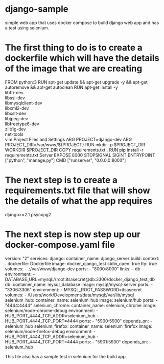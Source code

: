 # django-sample
simple web app that uses docker compose to build django web app and has a test using selenium.

# The first thing to do is to create a dockerfile which will have the details of the image that we are creating

FROM python:3
RUN apt-get update && apt-get upgrade -y && apt-get autoremove && apt-get autoclean
RUN apt-get install -y \
    libffi-dev \
    libssl-dev \
    libmysqlclient-dev \
    libxml2-dev \
    libxslt-dev \
    libjpeg-dev \
    libfreetype6-dev \
    zlib1g-dev \
    net-tools \
    vim
Project Files and Settings
ARG PROJECT=django-dev
ARG PROJECT_DIR=/var/www/${PROJECT}
RUN mkdir -p $PROJECT_DIR
WORKDIR $PROJECT_DIR
COPY requirements.txt .
RUN pip install -r requirements.txt
Server
EXPOSE 8000
STOPSIGNAL SIGINT
ENTRYPOINT ["python", "manage.py"]
CMD ["runserver", "0.0.0.0:8000"]


# The next step is to create a requirements.txt file that will show the details of what the app requires 

django>=2.1
psycopg2


# The next step is now step up our docker-compose.yaml file 

version: "2"
services:
  django:
    container_name: django_server
    build:
      context: .
      dockerfile: Dockerfile
    image: docker_django_test
    stdin_open: true
    tty: true
    volumes:
      - .:/var/www/django-dev
    ports:
      - "8000:8000"
    links:
      - db
    environment:
      - DATABASE_URL=mysql://root:itsasecret@db:3306/docker_django_test_db
  db:
    container_name: mysql_database
    image: mysql/mysql-server
    ports:
      - "3306:3306"
    environment:
      - MYSQL_ROOT_PASSWORD=itsasecret
    volumes:
      - /Users/work/Development/data/mysql:/var/lib/mysql
  selenium_hub:
    container_name: selenium_hub
    image: selenium/hub
    ports:
      - "4444:4444"
  selenium_chrome:
    container_name: selenium_chrome
    image: selenium/node-chrome-debug
    environment:
      - HUB_PORT_4444_TCP_ADDR=selenium_hub
      - HUB_PORT_4444_TCP_PORT=4444
    ports:
      - "5900:5900"
    depends_on:
      - selenium_hub
  selenium_firefox:
    container_name: selenium_firefox
    image: selenium/node-firefox-debug
    environment:
      - HUB_PORT_4444_TCP_ADDR=selenium_hub
      - HUB_PORT_4444_TCP_PORT=4444
    ports:
      - "5901:5900"
    depends_on:
      - selenium_hub
      
     
  This file also has a sample test in selenium for the build app
